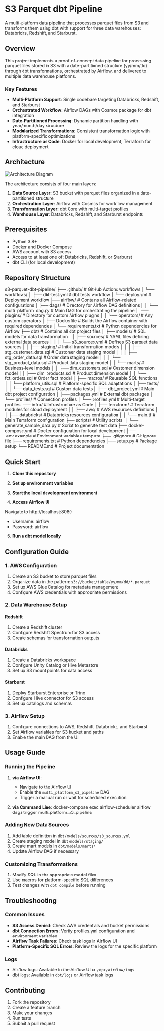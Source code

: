 # S3 Parquet dbt Pipeline

A multi-platform data pipeline that processes parquet files from S3 and transforms them using dbt with support for three data warehouses: Databricks, Redshift, and Starburst.

## Overview

This project implements a proof-of-concept data pipeline for processing parquet files stored in S3 with a date-partitioned structure (yy/mm/dd) through dbt transformations, orchestrated by Airflow, and delivered to multiple data warehouse platforms.

### Key Features

- **Multi-Platform Support**: Single codebase targeting Databricks, Redshift, and Starburst
- **Orchestrated Workflow**: Airflow DAGs with Cosmos package for dbt integration
- **Date-Partitioned Processing**: Dynamic partition handling with year/month/day structure
- **Modularized Transformations**: Consistent transformation logic with platform-specific optimizations
- **Infrastructure as Code**: Docker for local development, Terraform for cloud deployment

## Architecture

![Architecture Diagram](docs/images/architecture.png)

The architecture consists of four main layers:

1. **Data Source Layer**: S3 bucket with parquet files organized in a date-partitioned structure
2. **Orchestration Layer**: Airflow with Cosmos for workflow management
3. **Transformation Layer**: dbt Core with multi-target profiles
4. **Warehouse Layer**: Databricks, Redshift, and Starburst endpoints

## Prerequisites

- Python 3.8+
- Docker and Docker Compose
- AWS account with S3 access
- Access to at least one of: Databricks, Redshift, or Starburst
- dbt CLI (for local development)

## Repository Structure
s3-parquet-dbt-pipeline/
├── .github/                           # GitHub Actions workflows
│   └── workflows/
│       ├── dbt-test.yml               # dbt tests workflow
│       └── deploy.yml                 # Deployment workflow
├── airflow/                           # Contains all Airflow-related configurations
│   ├── dags/                          # Directory for Airflow DAG definitions
│   │   └── multi_platform_dag.py      # Main DAG for orchestrating the pipeline
│   ├── plugins/                       # Directory for custom Airflow plugins
│   │   └── operators/                 # Any custom operators
│   ├── Dockerfile                     # Builds the Airflow container with required dependencies
│   └── requirements.txt               # Python dependencies for Airflow
├── dbt/                               # Contains all dbt project files
│   ├── models/                        # SQL models for data transformation
│   │   ├── sources/                   # YAML files defining external data sources
│   │   │   └── s3_sources.yml         # Defines S3 parquet data sources
│   │   ├── staging/                   # Initial transformation models
│   │   │   ├── stg_customer_data.sql  # Customer data staging model
│   │   │   ├── stg_order_data.sql     # Order data staging model
│   │   │   └── stg_product_data.sql   # Product data staging model 
│   │   └── marts/                     # Business-level models
│   │       ├── dim_customers.sql      # Customer dimension model
│   │       ├── dim_products.sql       # Product dimension model
│   │       └── fct_orders.sql         # Order fact model
│   ├── macros/                        # Reusable SQL functions
│   │   └── platform_utils.sql         # Platform-specific SQL adaptations
│   ├── tests/                         
│   │   └── data_tests.sql             # Custom data tests
│   ├── dbt_project.yml                # Main dbt project configuration
│   ├── packages.yml                   # External dbt packages
│   └── profiles/                      # Connection profiles
│       └── profiles.yml               # Multi-target profiles
├── infra/                             # Infrastructure as Code
│   ├── terraform/                     # Terraform modules for cloud deployment
│   │   ├── aws/                       # AWS resources definitions
│   │   ├── databricks/                # Databricks resources configuration
│   │   └── main.tf                    # Main Terraform configuration
├── scripts/                           # Utility scripts 
│   └── generate_sample_data.py        # Script to generate test data
├── docker-compose.yml                 # Docker configuration for local development
├── .env.example                       # Environment variables template
├── .gitignore                         # Git ignore file
├── requirements.txt                   # Python dependencies
├── setup.py                           # Package setup
└── README.md                          # Project documentation


## Quick Start
1. **Clone this repository**

2. **Set up environment variables**

3. **Start the local development environment**

4. **Access Airflow UI**

Navigate to http://localhost:8080
- Username: airflow
- Password: airflow

5. **Run a dbt model locally**


## Configuration Guide

### 1. AWS Configuration

1. Create an S3 bucket to store parquet files
2. Organize data in the pattern: `s3://bucket/table/yy/mm/dd/*.parquet`
3. Set up AWS Glue Catalog for metadata management
4. Configure AWS credentials with appropriate permissions

### 2. Data Warehouse Setup

#### Redshift
1. Create a Redshift cluster
2. Configure Redshift Spectrum for S3 access
3. Create schemas for transformation outputs

#### Databricks
1. Create a Databricks workspace
2. Configure Unity Catalog or Hive Metastore
3. Set up S3 mount points for data access

#### Starburst
1. Deploy Starburst Enterprise or Trino
2. Configure Hive connector for S3 access
3. Set up catalogs and schemas

### 3. Airflow Setup

1. Configure connections to AWS, Redshift, Databricks, and Starburst
2. Set Airflow variables for S3 bucket and paths
3. Enable the main DAG from the UI

## Usage Guide

### Running the Pipeline

1. **via Airflow UI**:
   - Navigate to the Airflow UI
   - Enable the `multi_platform_s3_pipeline` DAG
   - Trigger a manual run or wait for scheduled execution

2. **via Command Line**:
docker-compose exec airflow-scheduler airflow dags trigger multi_platform_s3_pipeline


### Adding New Data Sources

1. Add table definition in `dbt/models/sources/s3_sources.yml`
2. Create staging model in `dbt/models/staging/`
3. Create mart models in `dbt/models/marts/`
4. Update Airflow DAG if necessary

### Customizing Transformations

1. Modify SQL in the appropriate model files
2. Use macros for platform-specific SQL differences
3. Test changes with `dbt compile` before running

## Troubleshooting

### Common Issues

- **S3 Access Denied**: Check AWS credentials and bucket permissions
- **dbt Connection Errors**: Verify profiles.yml configuration and environment variables
- **Airflow Task Failures**: Check task logs in Airflow UI
- **Platform-Specific SQL Errors**: Review the logs for the specific platform

### Logs

- Airflow logs: Available in the Airflow UI or `/opt/airflow/logs`
- dbt logs: Available in `dbt/logs` or Airflow task logs

## Contributing

1. Fork the repository
2. Create a feature branch
3. Make your changes
4. Run tests
5. Submit a pull request


